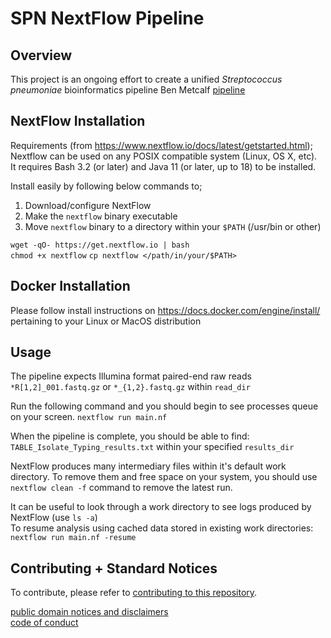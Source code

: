 # SPN NextFlow Pipeline

## Overview  

This project is an ongoing effort to create a unified _Streptococcus pneumoniae_ bioinformatics pipeline 
Ben Metcalf [pipeline](https://github.com/BenJamesMetcalf/Spn_Scripts_Reference) 

## NextFlow Installation
Requirements (from https://www.nextflow.io/docs/latest/getstarted.html);  
Nextflow can be used on any POSIX compatible system (Linux, OS X, etc).  
It requires Bash 3.2 (or later) and Java 11 (or later, up to 18) to be installed.  

Install easily by following below commands to; 
1) Download/configure NextFlow
2) Make the `nextflow` binary executable
3) Move `nextflow` binary to a directory within your `$PATH` (/usr/bin or other)  

`wget -qO- https://get.nextflow.io | bash`  
`chmod +x nextflow` 
`cp nextflow </path/in/your/$PATH>` 

## Docker Installation
Please follow install instructions on https://docs.docker.com/engine/install/ pertaining to your Linux or MacOS distribution 

## Usage  
The pipeline expects Illumina format paired-end raw reads `*R[1,2]_001.fastq.gz` or `*_{1,2}.fastq.gz` within `read_dir` 


Run the following command and you should begin to see processes queue on your screen. 
`nextflow run main.nf `   


When the pipeline is complete, you should be able to find: `TABLE_Isolate_Typing_results.txt` within your specified `results_dir`  

NextFlow produces many intermediary files within it's default work directory. To remove them and free space on your system, you should use `nextflow clean -f` command to remove the latest run.  

It can be useful to look through a work directory to see logs produced by NextFlow (use `ls -a`)  
To resume analysis using cached data stored in existing work directories: `nextflow run main.nf -resume`   
 
 
## Contributing + Standard Notices
To contribute, please refer to [contributing to this repository](https://github.com/CDCgov/template/blob/master/CONTRIBUTING.md).  


[public domain notices and disclaimers](https://github.com/CDCgov/template/blob/master/DISCLAIMER.md)  
[code of conduct](https://github.com/CDCgov/template/blob/master/code-of-conduct.md)

